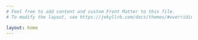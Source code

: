 ```yaml
---
# Feel free to add content and custom Front Matter to this file.
# To modify the layout, see https://jekyllrb.com/docs/themes/#overriding-theme-defaults

layout: home    
---
```

